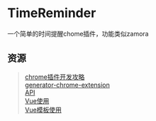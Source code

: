 # TimeReminder
一个简单的时间提醒chome插件，功能类似zamora

## 资源
> [chrome插件开发攻略](https://www.cnblogs.com/liuxianan/p/chrome-plugin-develop.html)  
> [generator-chrome-extension](https://github.com/yeoman/generator-chrome-extension)  
> [API](https://developer.chrome.com/extensions/api_index#stable_apis)  
> [Vue使用](https://blog.damirmiladinov.com/vuejs/building-chrome-extension-with-vue.html#.WzecVtgzaUs)  
> [Vue模板使用](https://github.com/ALiangLiang/vue-webpack-chrome-extension-template)